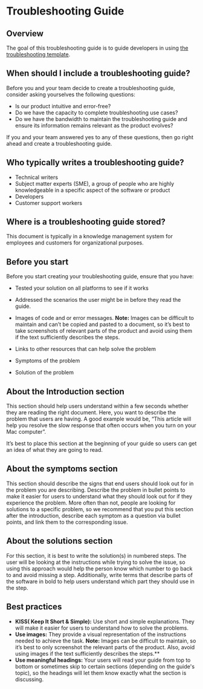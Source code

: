 # **Troubleshooting Guide**

## **Overview**

 The goal of this troubleshooting guide is to guide developers in using [the troubleshooting template](/troubleshooting-template.md).

## When should I include a troubleshooting guide?

Before you and your team decide to create a troubleshooting guide, consider asking yourselves the following questions:

* Is our product intuitive and error-free?
* Do we have the capacity to complete troubleshooting use cases?
* Do we have the bandwidth to maintain the troubleshooting guide and ensure its information remains relevant as the product evolves?

If you and your team answered yes to any of these questions, then go right ahead and create a troubleshooting guide.

## Who typically writes a troubleshooting guide?

* Technical writers
* Subject matter experts (SME), a group of people who are highly knowledgeable in a specific aspect of the software or product
* Developers
* Customer support workers

## Where is a troubleshooting guide stored?

This document is typically in a knowledge management system for employees and customers for organizational purposes.

## Before you start

Before you start creating your troubleshooting guide, ensure that you have:

* Tested your solution on all platforms to see if it works
* Addressed the scenarios the user might be in before they read the guide.
* Images of code and or error messages. **Note:** Images can be difficult to maintain and can’t be copied and pasted to a document, so it’s best to take screenshots of relevant parts of the product and avoid using them if the text sufficiently describes the steps.

* Links to other resources that can help solve the problem
* Symptoms of the problem
* Solution of the problem

## **About the Introduction section**

This section should help users understand within a few seconds whether they are reading the right document. Here, you want to describe the problem that users are having. A good example would be, “This article will help you resolve the slow response that often occurs when you turn on your Mac computer”.

It’s best to place this section at the beginning of your guide so users can get an idea of what they are going to read.

## About the symptoms section

This section should describe the signs that end users should look out for in the problem you are describing. Describe the problem in bullet points to make it easier for users to understand what they should look out for if they experience the problem. More often than not, people are looking for solutions to a specific problem, so we recommend that you put this section after the introduction, describe each symptom as a question via bullet points, and link them to the corresponding issue.

## About the solutions section

For this section, it is best to write the solution(s) in numbered steps. The user will be looking at the instructions while trying to solve the issue, so using this approach would help the person know which number to go back to and avoid missing a step. Additionally, write terms that describe parts of the software in bold to help users understand which part they should use in the step.

## Best practices

* **KISS( Keep It Short & Simple):** Use short and simple explanations. They will make it easier for users to understand how to solve the problems.  
* **Use images:** They provide a visual representation of the instructions needed to achieve the task. **Note:** Images can be difficult to maintain, so it’s best to only screenshot the relevant parts of the product. Also, avoid using images if the text sufficiently describes the steps.**
* **Use meaningful headings:** Your users will read your guide from top to bottom or sometimes skip to certain sections (depending on the guide's topic), so the headings will let them know exactly what the section is discussing.
